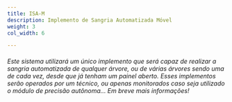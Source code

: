 ```yaml
---
title: ISA-M
description: Implemento de Sangria Automatizada Móvel
weight: 3
col_width: 6

---
```

###### Este sistema utilizará um único implemento que será capaz de realizar a sangria automatizada de qualquer árvore, ou de várias árvores sendo uma de cada vez, desde que já tenham um painel aberto. Esses implementos serão operados por um técnico, ou apenas monitorados caso seja utilizado o módulo de precisão autônoma... Em breve mais informações!